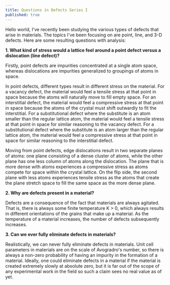 ```yaml
---
title: Questions in Defects Series I
published: true
---
```


Hello world, I've recently been studying the various types of defects that arise in materials. The topics I've been focusing on are point, line, and 3-D defects. Here are some resulting questions with analysis:

**1. What kind of stress would a lattice feel around a point defect versus a dislocation (line defect)?**

Firstly, point defects are impurities concentrated at a single atom space, whereas dislocations are impurities generalized to groupings of atoms in space. 

In point defects, different types result in different stress on the material. For a vacancy defect, the material would feel a tensile stress at that point in space because the atoms will naturally move to fill empty space. For an interstitial defect, the material would feel a compressive stress at that point in space because the atoms of the crystal must shift outwardly to fit the interstitial. For a substitutional defect where the substitute is an atom smaller than the regular lattice atom, the material would feel a tensile stress at that point in space for similar reasoning to the vacancy defect. For a substitutional defect where the substitute is an atom larger than the regular lattice atom, the material would feel a compressive stress at that point in space for similar reasoning to the interstitial defect.

Moving from point defects, edge dislocations result in two separate planes of atoms: one plane consisting of a dense cluster of atoms, while the other plane has one less column of atoms along the dislocation. The plane that is more dense with atoms experiences a compressive stress as atoms compete for space within the crystal lattice. On the flip side, the second plane with less atoms experiences tensile stress as the atoms that create the plane stretch space to fill the same space as the more dense plane.

**2. Why are defects present in a material?**

Defects are a consequence of the fact that materials are always agitated. That is, there is always some finite temperature K > 0, which always results in different orientations of the grains that make up a material. As the temperature of a material increases, the number of defects subsequently increases.

**3. Can we ever fully eliminate defects in materials?**

Realistically, we can never fully eliminate defects in materials. Unit cell parameters in materials are on the scale of Avogradro's number, so there is always a non-zero probability of having an impurity in the formation of a material. Ideally, one could eliminate defects in a material if the material is created extremely slowly at absolute zero, but it is far out of the scope of any experimental work in the field so such a claim sees no real value as of yet.
